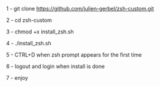 1 - git clone https://github.com/julien-gerbel/zsh-custom.git

2 - cd zsh-custom

3 - chmod +x install_zsh.sh

4 - ./install_zsh.sh

5 - CTRL+D when zsh prompt appears for the first time

6 - logout and login when install is done

7 - enjoy
